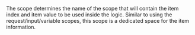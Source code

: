 The scope determines the name of the scope that will contain the item index and item value to be used inside the logic. Similar to using the request/input/variable scopes, this scope is a dedicated space for the item information.